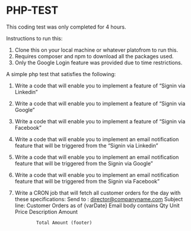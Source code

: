 # PHP-TEST

This coding test was only completed for 4 hours.

Instructions to run this:
1. Clone this on your local machine or whatever platofrom to run this.
2. Requires composer and npm to download all the packages used.
3. Only the Google Login feature was provided due to time restrictions.


A simple php test that satisfies the following:
1.	 Write a code that will enable you to implement a feature of “Signin via Linkedin”
2.	Write a code that will enable you to implement a feature of “Signin via Google”
3.	Write a code that will enable you to implement a feature of “Signin via Facebook”
4.	Write a code that will enable you to implement an email notification feature that will be triggered from the “Signin via Linkedin”
5.	Write a code that will enable you to implement an email notification feature that will be triggered from the Signin via Google”
6.	Write a code that will enable you to implement an email notification feature that will be triggered from the Signin via Facebook”
7.	Write a CRON job that will fetch all customer orders for the day with these specifications:
Send to :  director@companyname.com
Subject line:  Customer Orders as of {varDate}
Email body contains
	Qty	Unit	Price	Description	Amount


				Total Amount (footer)

